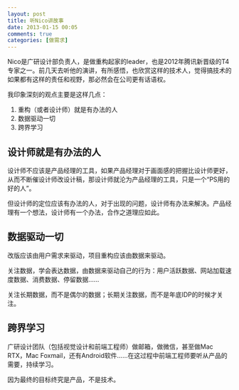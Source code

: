 ```yaml
---
layout: post
title: 听Nico讲故事
date: 2013-01-15 00:05
comments: true
categories: [做需求]
---
```


Nico是广研设计部负责人，是做重构起家的leader，也是2012年腾讯新晋级的T4专家之一。前几天去听他的演讲，有所感悟，也欣赏这样的技术人，觉得搞技术的如果都有这样的责任和视野，那必然会在公司更有话语权。

我印象深刻的观点主要是这样几点：

1. 重构（或者设计师）就是有办法的人
2. 数据驱动一切
3. 跨界学习

设计师就是有办法的人
---

设计师不应该是产品经理的工具，如果产品经理对于画面感的把握比设计师更好，从而不断催设计师改设计稿，那设计师就沦为产品经理的工具，只是一个“PS用的好的人”。

但设计师的定位应该有办法的人，对于出现的问题，设计师有办法来解决。产品经理有一个想法，设计师有一个办法，合作之道理应如此。

数据驱动一切
---

改版应该由用户需求来驱动，项目重构应该由数据来驱动。

关注数据，学会表达数据，由数据来驱动自己的行为：用户活跃数据、网站加载速度数据、消费数据、停留数据……

关注长期数据，而不是偶尔的数据；长期关注数据，而不是年底IDP的时候才关注。

跨界学习
---

广研设计团队（包括视觉设计和前端工程师）做邮箱，做微信，甚至做Mac RTX，Mac Foxmail，还有Android软件……在这过程中前端工程师要听从产品的需要，持续学习。

因为最终的目标终究是产品，不是技术。